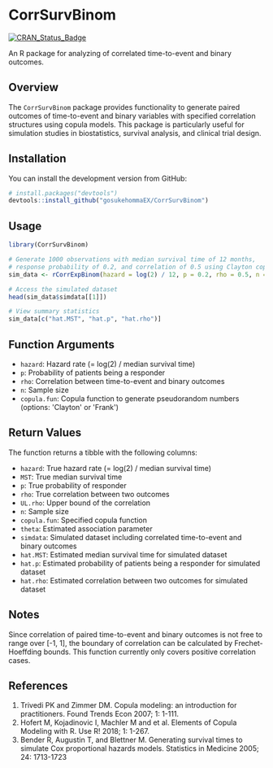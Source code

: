 # CorrSurvBinom
<!-- badges: start -->
[![CRAN_Status_Badge](http://www.r-pkg.org/badges/version/CorrSurvBinom)](http://cran.r-project.org/package=CorrSurvBinom)
<!-- badges: end -->
An R package for analyzing of correlated time-to-event and binary outcomes.

## Overview

The `CorrSurvBinom` package provides functionality to generate paired outcomes of time-to-event and binary variables with specified correlation structures using copula models. This package is particularly useful for simulation studies in biostatistics, survival analysis, and clinical trial design.

## Installation

You can install the development version from GitHub:

```r
# install.packages("devtools")
devtools::install_github("gosukehommaEX/CorrSurvBinom")
```

## Usage

```r
library(CorrSurvBinom)

# Generate 1000 observations with median survival time of 12 months,
# response probability of 0.2, and correlation of 0.5 using Clayton copula
sim_data <- rCorrExpBinom(hazard = log(2) / 12, p = 0.2, rho = 0.5, n = 1000, copula.fun = 'Clayton')

# Access the simulated dataset
head(sim_data$simdata[[1]])

# View summary statistics
sim_data[c("hat.MST", "hat.p", "hat.rho")]
```

## Function Arguments

- `hazard`: Hazard rate (= log(2) / median survival time)
- `p`: Probability of patients being a responder
- `rho`: Correlation between time-to-event and binary outcomes
- `n`: Sample size
- `copula.fun`: Copula function to generate pseudorandom numbers (options: 'Clayton' or 'Frank')

## Return Values

The function returns a tibble with the following columns:

- `hazard`: True hazard rate (= log(2) / median survival time)
- `MST`: True median survival time
- `p`: True probability of responder
- `rho`: True correlation between two outcomes
- `UL.rho`: Upper bound of the correlation
- `n`: Sample size
- `copula.fun`: Specified copula function
- `theta`: Estimated association parameter
- `simdata`: Simulated dataset including correlated time-to-event and binary outcomes
- `hat.MST`: Estimated median survival time for simulated dataset
- `hat.p`: Estimated probability of patients being a responder for simulated dataset
- `hat.rho`: Estimated correlation between two outcomes for simulated dataset

## Notes

Since correlation of paired time-to-event and binary outcomes is not free to range over [-1, 1], the boundary of correlation can be calculated by Frechet-Hoeffding bounds. This function currently only covers positive correlation cases.

## References

1. Trivedi PK and Zimmer DM. Copula modeling: an introduction for practitioners. Found Trends Econ 2007; 1: 1-111.
2. Hofert M, Kojadinovic I, Machler M and et al. Elements of Copula Modeling with R. Use R! 2018; 1: 1-267.
3. Bender R, Augustin T, and Blettner M. Generating survival times to simulate Cox proportional hazards models. Statistics in Medicine 2005; 24: 1713-1723
